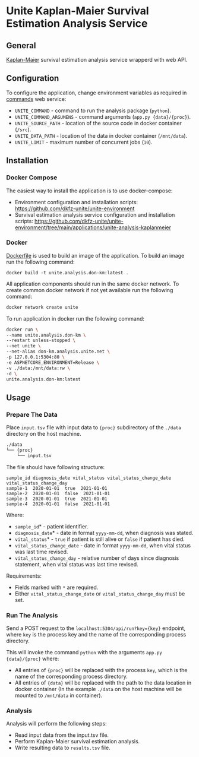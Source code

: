 # Unite Kaplan-Maier Survival Estimation Analysis Service

## General
[Kaplan-Maier](https://en.wikipedia.org/wiki/Kaplan%E2%80%93Meier_estimator) survival estimation analysis service wrapperd with web API.


## Configuration
To configure the application, change environment variables as required in [commands](https://github.com/dkfz-unite/unite-commands/blob/main/README.md#configuration) web service:
- `UNITE_COMMAND` - command to run the analysis package (`python`).
- `UNITE_COMMAND_ARGUMENS` - command arguments (`app.py {data}/{proc}`).
- `UNITE_SOURCE_PATH` - location of the source code in docker container (`/src`).
- `UNITE_DATA_PATH` - location of the data in docker container (`/mnt/data`).
- `UNITE_LIMIT` - maximum number of concurrent jobs (`10`).


## Installation

### Docker Compose
The easiest way to install the application is to use docker-compose:
- Environment configuration and installation scripts: https://github.com/dkfz-unite/unite-environment
- Survival estimation analysis service configuration and installation scripts: https://github.com/dkfz-unite/unite-environment/tree/main/applications/unite-analysis-kaplanmeier

### Docker
[Dockerfile](Dockerfile) is used to build an image of the application.
To build an image run the following command:
```
docker build -t unite.analysis.don-km:latest .
```

All application components should run in the same docker network.
To create common docker network if not yet available run the following command:
```bash
docker network create unite
```

To run application in docker run the following command:
```bash
docker run \
--name unite.analysis.don-km \
--restart unless-stopped \
--net unite \
--net-alias don-km.analysis.unite.net \
-p 127.0.0.1:5304:80 \
-e ASPNETCORE_ENVIRONMENT=Release \
-v ./data:/mnt/data:rw \
-d \
unite.analysis.don-km:latest
```


## Usage

### Prepare The Data
Place `input.tsv` file with input data to `{proc}` subdirectory of the `./data` directory on the host machine.
```txt
./data
└── {proc}
    └── input.tsv 
```

The file should have following structure:
```tsv
sample_id diagnosis_date vital_status vital_status_change_date  vital_status_change_day
sample-1  2020-01-01  true  2021-01-01
sample-2  2020-01-01  false  2021-01-01
sample-3  2020-01-01  true  2021-01-01
sample-4  2020-01-01  false  2021-01-01
```

Where:
- `sample_id`* - patient identifier.
- `diagnosis_date`* - date in format `yyyy-mm-dd`, when diagnosis was stated.
- `vital_status`* - `true` if patient is still alive or `false` if patient has died.
- `vital_status_change_date` - date in format `yyyy-mm-dd`, when vital status was last time revised.
- `vital_status_change_day` - relative number of days since diagnosis statement, when vital status was last time revised.

Requirements:
- Fields marked with `*` are required.
- Either `vital_status_change_date` or `vital_status_change_day` must be set.

### Run The Analysis
Send a POST request to the `localhost:5304/api/run?key={key}` endpoint, where `key` is the process key and the name of the corresponding process directory.

This will invoke the command `python` with the arguments `app.py {data}/{proc}` where:
- All entries of `{proc}` will be replaced with the process `key`, which is the name of the corresponding process directory.
- All entries of `{data}` will be replaced with the path to the data location in docker container (In the example `./data` on the host machine will be mounted to `/mnt/data` in container).

### Analysis
Analysis will perform the following steps:
- Read input data from the input.tsv file.
- Perform Kaplan-Maier survival estimation analysis.
- Write resulting data to `results.tsv` file.
